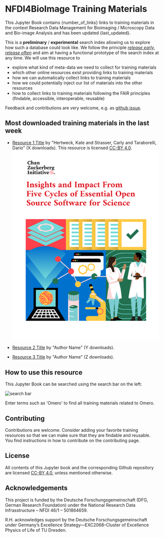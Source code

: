 # NFDI4BioImage Training Materials

This Jupyter Book contains {number_of_links} links to training materials in the context Research Data Management for Bioimaging / Microscopy Data and Bio-image Analysis and has been updated {last_updated}.

This is a **preliminary** / **experimental** search index allowing us to explore how such a database could look like. We follow the principle [_release early, release often_](https://en.wikipedia.org/wiki/Release_early,_release_often) and aim at having a functional prototype of the search index at any time. We will use this resource to 
* explore what kind of meta-data we need to collect for training materials
* which other online resources exist providing links to training materials
* how we can automatically collect links to training materials
* how we could potentially inject our list of materials into the other resources
* how to collect links to training materials following the FAIR principles (findable, accessible, interoperable, reusable)

Feedback and contributions are very welcome, e.g. as [github issue](https://github.com/NFDI4BIOIMAGE/training/issues).

## Most downloaded training materials in the last week

- [Resource 1 Title](https://zenodo.org/records/11201216) by "Hertweck, Kate and Strasser, Carly and Taraborelli, Dario" (X downloads). 
  This resource is licensed [CC-BY 4.0](https://creativecommons.org/licenses/by/4.0/).  
  ![latest PNG](download_statistics/highlights/20241101_first_page.png)

- [Resource 2 Title](https://zenodo.org/records/21212121) by "Author Name" (Y downloads). 

- [Resource 3 Title](https://zenodo.org/records/32132132) by "Author Name" (Z downloads). 

## How to use this resource

This Jupyter Book can be searched using the search bar on the left:

![search bar](how_to_use.png)

Enter terms such as 'Omero' to find all training materials related to Omero.

## Contributing

Contributions are welcome. Consider adding your favorite training resources so that we can make sure that they are findable and reusable.
You find instructions in how to contribute on the contributing page.

## License

All contents of this Jupyter book and the corresponding Github repository are licensed [CC-BY 4.0](https://creativecommons.org/licenses/by/4.0/), unless mentioned otherwise.

## Acknowledgements

This project is funded by the Deutsche Forschungsgemeinschaft (DFG, German  Research Foundation) under the National Research Data Infrasstructure – NFDI 46/1 – 501864659.

R.H. acknowledges support by the Deutsche Forschungsgemeinschaft under Germany’s Excellence Strategy—EXC2068–Cluster of Excellence Physics of Life of TU Dresden.
